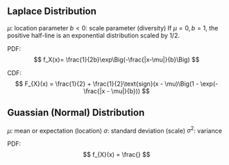 ## Laplace Distribution
$\mu$: location parameter
$b < 0$: scale parameter (diversity)
If $\mu = 0, b = 1$, the positive half-line is an exponential distribution scaled by 1/2.

PDF:
$$
f_X(x)= \frac{1}{2b}\exp\Big(-\frac{|x-\mu|}{b}\Big)
$$

CDF:
$$
F_{X}(x) = \frac{1}{2} + \frac{1}{2}\text{sign}(x - \mu)\Big(1 - \exp(-\frac{|x - \mu|}{b}))
$$

## Guassian (Normal) Distribution
$\mu$: mean or expectation (location)
$\sigma$: standard deviation (scale)
$\sigma^{2}$: variance

PDF:
$$
f_{X}(x) = \frac{}
$$

